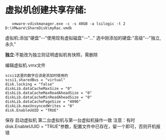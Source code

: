 # 虚拟机创建共享存储:
```
   vmware-vdiskmanager.exe -c -s 40GB -a lsilogic -t 2 D:\VMware\ShareDisk\myRac.vmdk
```
虚拟机:添加"硬盘"--"使用现有虚拟磁盘"--"..."
选中刚添加的硬盘:"高级"--"独立,永久"

**独立**:不能改为独立则证明虚拟机有快照，需删除

编辑虚拟机.vmx文件
```
scsi1这里的数字应该是添加时使用的
scsi1.sharedBus = "virtual"  
disk.locking = "false"
diskLib.dataCacheMaxSize = "0"
diskLib.dataCacheMaxReadAheadSize = "0"
diskLib.dataCacheMinReadAheadSize = "0"
diskLib.dataCachePageSize = "4096"
diskLib.maxUnsyncedWrites = "0"
disk.EnableUUID = "TRUE"
```
保存
启动虚拟机
第二台虚拟机与第一台虚拟机操作一致
注意：有时disk.EnableUUID = "TRUE"参数，配置文件中已存在，留一个即可，否则开机报错